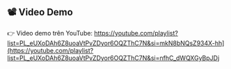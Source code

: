 ## 📽️ Video Demo

👉 Video demo trên YouTube: https://youtube.com/playlist?list=PL_eUXoDAh6Z8uoaVtPvZDyor6OQZThC7N&si=mkN8bNQsZ934X-hh](https://youtube.com/playlist?list=PL_eUXoDAh6Z8uoaVtPvZDyor6OQZThC7N&si=nfhC_dWQXGyBpJDj
